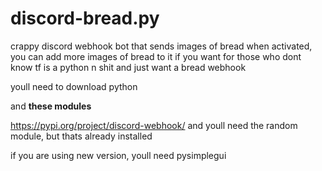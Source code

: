 # discord-bread.py
crappy discord webhook bot that sends images of bread when activated, you can add more images of bread to it if you want
for those who dont know tf is a python n shit and just want a bread webhook

youll need to download python

and **these modules**

https://pypi.org/project/discord-webhook/
and youll need the random module, but thats already installed


if you are using new version, youll need pysimplegui
